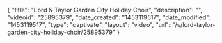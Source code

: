 {
    "title": "Lord & Taylor Garden City Holiday Choir",
    "description": "",
    "videoid": "25895379",
    "date_created": "1453119517",
    "date_modified": "1453119517",
    "type": "captivate",
    "layout": "video",
    "url": "\/v\/lord-taylor-garden-city-holiday-choir\/25895379"
}